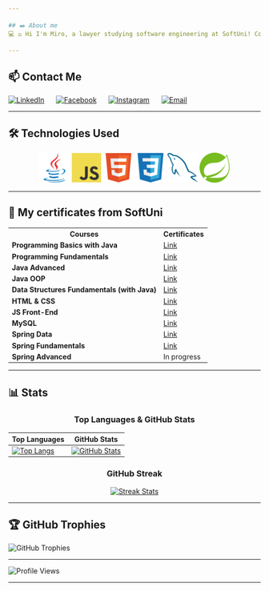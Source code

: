 ```yaml
---

## ✒️ About me
💻 ⚖ Hi I'm Miro, a lawyer studying software engineering at SoftUni! Combining my legal background with a passion for technology and programming.

---
```


## 📫 Contact Me

[![LinkedIn](https://img.icons8.com/color/48/000000/linkedin.png)](https://www.linkedin.com/in/miroslav-nedev-329045298)&nbsp;&nbsp;&nbsp;&nbsp;&nbsp;
[![Facebook](https://img.icons8.com/color/48/000000/facebook.png)](https://www.facebook.com/miroslav.nedev.96/)&nbsp;&nbsp;&nbsp;&nbsp;&nbsp;
[![Instagram](https://img.icons8.com/color/48/000000/instagram-new.png)](https://www.instagram.com/miroslav_nedev/)&nbsp;&nbsp;&nbsp;&nbsp;&nbsp;
[![Email](https://img.icons8.com/color/48/000000/email.png)](mailto:miroslav.en.nedev@gmail.com)&nbsp;&nbsp;&nbsp;&nbsp;&nbsp;

---

## 🛠️ Technologies Used
  <div align="center">
<img src="https://github.com/devicons/devicon/raw/v2.14.0/icons/java/java-original.svg" alt="Java" width="60" height="60"> <img src="https://github.com/devicons/devicon/raw/v2.14.0/icons/javascript/javascript-original.svg" alt="JavaScript" width="60" height="60"> <img src="https://github.com/devicons/devicon/raw/v2.14.0/icons/html5/html5-original.svg" alt="HTML" width="60" height="60"> <img src="https://github.com/devicons/devicon/raw/v2.14.0/icons/css3/css3-original.svg" alt="CSS" width="60" height="60"> <img src="https://github.com/devicons/devicon/raw/v2.14.0/icons/mysql/mysql-original.svg" alt="MySQL" width="60" height="60"> <img src="https://github.com/devicons/devicon/raw/v2.14.0/icons/spring/spring-original.svg" alt="Spring" width="60" height="60">
</div>

---

## 📄 My certificates from SoftUni

<div align="center">

<table>
  <tr>
    <th>Courses</th>
    <th>Certificates</th>
  </tr>
  <tr>
    <td><b>Programming Basics with Java</b></td>
    <td><a href="https://softuni.bg/certificates/details/143565/8be11c3b">Link</a></td>
  </tr>
  <tr>
    <td><b>Programming Fundamentals</b></td>
    <td><a href="https://softuni.bg/certificates/details/167553/e33ce948">Link</a></td>
  </tr>
  <tr>
    <td><b>Java Advanced</b></td>
    <td><a href="https://softuni.bg/certificates/details/174490/fa6e2c97">Link</a></td>
  </tr>
  <tr>
    <td><b>Java OOP</b></td>
    <td><a href="https://softuni.bg/certificates/details/181384/8f2c8b6b">Link</a></td>
  </tr>
  <tr>
    <td><b>Data Structures Fundamentals (with Java)</b></td>
    <td><a href="https://softuni.bg/certificates/details/188062/d77d4f65">Link</a></td>
  </tr>
  <tr>
    <td><b>HTML & CSS</b></td>
    <td><a href="https://softuni.bg/certificates/details/190670/63b5b006">Link</a></td>
  </tr>
  <tr>
    <td><b>JS Front-End</b></td>
    <td><a href="https://softuni.bg/certificates/details/199089/a87c963e">Link</a></td>
  </tr>
  <tr>
    <td><b>MySQL</b></td>
    <td><a href="https://softuni.bg/certificates/details/202766/b1a76e05">Link</a></td>
  </tr>
  <tr>
    <td><b>Spring Data</b></td>
    <td><a href="https://softuni.bg/certificates/details/209333/2d43a525">Link</a></td>
  </tr>
  <tr>
    <td><b>Spring Fundamentals</b></td>
    <td><a href="https://softuni.bg/certificates/details/219319/0017c4d1">Link</a></td>
  </tr>
  <tr>
    <td><b>Spring Advanced</b></td>
    <td>In progress</td>
  </tr>
</table>

</div>

---


## 📊 Stats

<div align="center">
  
### Top Languages & GitHub Stats
  
| Top Languages | GitHub Stats |
|---|---|
| [![Top Langs](https://github-readme-stats.vercel.app/api/top-langs/?username=pylapp&layout=donut&langs_count=6&theme=dark)](https://github.com/Nedev-Miroslav/github-readme-stats) | [![GitHub Stats](https://github-readme-stats.vercel.app/api?username=Nedev-Miroslav&show_icons=true&include_all_commits=true&theme=dark&layout=compact&rank_icon=github)](https://github.com/Nedev-Miroslav/github-readme-stats) |

</div>


<div align="center">

### GitHub Streak

[![Streak Stats](http://github-readme-streak-stats.herokuapp.com?user=Nedev-Miroslav&theme=dark&layout=compact)](https://github.com/Nedev-Miroslav)

</div>


---


## 🏆 GitHub Trophies
![GitHub Trophies](https://github-profile-trophy.vercel.app/?username=Nedev-Miroslav&column=8&theme=onedark)

---

![Profile Views](https://komarev.com/ghpvc/?username=Nedev-Miroslav)

---


